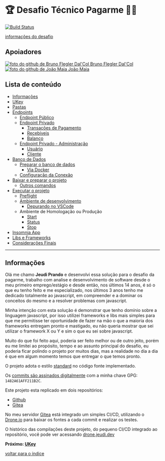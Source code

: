 # 🏆 Desafio Técnico Pagarme 👨‍💻

[![Build Status](https://drone.jeudi.dev/api/badges/jeudi/pagarme/status.svg)](https://drone.jeudi.dev/jeudi/pagarme)

[informações do desafio](https://github.com/pagarme/vagas/tree/master/desafios/software-engineer-backend)

## Apoiadores

[![foto do github de Bruno Flegler Dal'Col](https://avatars0.githubusercontent.com/u/18169587?s=60&v=4) Bruno Flegler Dal'Col](https://github.com/brunoflegler)  
[![foto do github de João Maia](https://avatars1.githubusercontent.com/u/296619?s=60&v=4) João Maia](https://github.com/jvrmaia)

## Lista de conteúdo

- [Informações](/README.md#informações)
- [UKey](/docs/ukey.md)
- [Pastas](/docs/pastas.md)
- [Endpoints](/docs/endpoints/README.md)
  - [Endpoint Público](/docs/endpoints/README.md#endpoint-público)
  - [Endpoint Privado](/docs/endpoints/README.md#endpoint-privado)
    - [Transações de Pagamento](/docs/endpoints/README.md#transações-de-pagamento)
    - [Recebíveis](/docs/endpoints/README.md#recebíveis)
    - [Balanço](/docs/endpoints/README.md#balanço)
  - [Endpoint Privado - Administração](/docs/endpoints/README.md#endpoint-privado---administração)
    - [Usuário](/docs/endpoints/README.md#usuário)
    - [Cliente](/docs/endpoints/README.md#cliente)
- [Banco de Dados](/docs/bancodedados.md)
  - [Preparar o banco de dados](/docs/bancodedados.md#preparar-o-banco-de-dados)
    - [Via Docker](/docs/bancodedados.md#via-docker)
  - [Configuração da Conexão](/docs/bancodedados.md#configuração-da-conexão)
- [Baixar e preparar o projeto](/docs/projeto/baixar.md#baixar-e-preparar-o-projeto)
  - [Outros comandos](/docs/projeto/baixar.md#outros-comandos)
- [Executar o projeto](/docs/projeto/executar-preflight.md#executando-o-projeto)
  - [Preflight](/docs/projeto/executar-preflight.md#preflight)
  - [Ambiente de desenvolvimento](/docs/projeto/executar-desenvolvimento.md#ambiente-de-desenvolvimento)
    - [Depurando no VSCode](/docs/projeto/executar-vscode.md#depurando-no-vscode)
  - Ambiente de Homologação ou Produção
    - [Start](/docs/projeto/executar-producao-start.md#start)
    - [Status](/docs/projeto/executar-producao-status.md#status)
    - [Stop](/docs/projeto/executar-producao-stop.md#stop)
- [Insomnia App](/docs/insomnia.md#insomnia-app)
- [Libs e Frameworks](/docs/libs.md#libs-e-frameworks)
- [Considerações Finais](/docs/consideracoes.md#considerações-finais)

---

## Informações

Olá me chamo **Jeudi Prando** e desenvolvi essa solução para o desafio da pagarme, trabalho com analise e desenvolvimento de software desde o meu primeiro emprego/estágio e desde então, nos últimos 14 anos, é só o que eu tenho feito e me especializado, nos últimos 3 anos tenho me dedicado totalmente ao javascript, em compreender e a dominar os conceitos do mesmo e a resolver problemas com javascript.

Minha intenção com esta solução é demonstrar que tenho domínio sobre a linguagem javascript, por isso utilizei frameworks e libs mais simples para que me permitisse ter oportunidade de fazer na mão o que a maioria dos frameworks entregam pronto e mastigado, eu não queria mostrar que sei utilizar o framework X ou Y e sim o que eu sei sobre javascript.

Muito do que foi feito aqui, poderia ser feito melhor ou de outro jeito, porém eu me limitei ao propósito, tempo e ao assunto principal do desafio, eu poderia ficar polindo o projeto por muitos dias, mas a realidade no dia a dia é que em algum momento temos que entregar o que temos pronto.

O projeto adota o estilo [standard](https://standardjs.com/) no código fonte implementado.

Os [commits são assinados digitalmente](https://help.github.com/pt/github/authenticating-to-github/signing-commits) com a minha chave GPG: `1482A61AFF211B2C`.

Este projeto esta replicado em dois repositórios:

- [Github](https://github.com/jprando/pagarme)
- [Gitea](git.jeudi.dev/jeudi/pagarme)

No meu servidor [Gitea](https://git.jeudi.dev) está integrado um simples CI/CD, utilizando o [Drone.io](https://drone.io/) para baixar os fontes a cada commit e realizar os testes.

O histórico das compilações deste projeto, do pequeno CI/CD integrado ao repositório, você pode ver acessando [drone.jeudi.dev](https://drone.jeudi.dev/jeudi/pagarme)

**Próximo: [UKey](/docs/ukey.md)**

[voltar para o índice](/README.md#lista-de-conteúdo)
